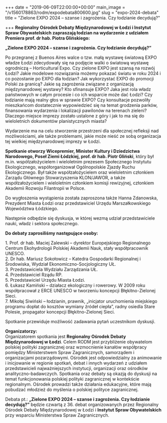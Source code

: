 +++
date = "2019-06-09T22:00:00+00:00"
main_image = "/v1560178863/rodm/expodebata800600.jpg"
slug = "expo-2024-debata"
title = "Zielone EXPO 2024 – szanse i zagrożenia. Czy łodzianie decydują?"

+++
**Regionalny Ośrodek Debaty Międzynarodowej w Łodzi i Instytut Spraw Obywatelskich zapraszają łodzian na wydarzenie z udziałem Premiera prof. dr hab. Piotra Glińskiego:**

**„Zielone EXPO 2024 – szanse i zagrożenia. Czy łodzianie decydują?”**

Po przegranej z Buenos Aires walce o tzw. małą wystawę światową EXPO władze Łodzi zdecydowały się na podjęcie walki o światową wystawę ogrodniczą – Horticultural Expo. Czy zielone EXPO jest szansą na rozwój Łodzi? Jakie modelowe rozwiązania możemy pokazać światu w roku 2024 i co pozostanie po EXPO dla łodzian? Jak wykorzystać EXPO do promocji Polski za granicą? Jakie są zagrożenia związane z organizacją międzynarodowej wystawy? Kto sfinansuje EXPO? Jaka jest rola władz państwowych w całym procesie i co ich wsparcie może dać Łodzi? Czy łodzianie mają realny głos w sprawie EXPO? Czy konsultacje pozwoliły mieszkańcom dostatecznie wypowiedzieć się na temat grodzenia parków, finansowania wydarzenia i lokalizacji pawilonów na terenach zieleni? Dlaczego miejsce imprezy zostało ustalone z góry i jak to ma się do wieloletnich dokumentów planistycznych miasta?

Wydarzenie ma na celu stworzenie przestrzeni dla społecznej refleksji nad możliwościami, ale także problemami, jakie może nieść ze sobą organizacja tej wielkiej międzynarodowej imprezy w Łodzi.

**Spotkanie otworzy Wicepremier, Minister Kultury i Dziedzictwa Narodowego, Poseł Ziemi Łódzkiej, prof. dr hab. Piotr Gliński**, który był m.in. współzałożycielem i wieloletnim prezesem Społecznego Instytutu Ekologicznego, współorganizował Ogólnopolskie Zjazdy Ruchu Ekologicznego. Był także współzałożycielem oraz wieloletnim członkiem Zarządu Głównego Stowarzyszenia KLON/JAWOR, a także współzałożycielem i wieloletnim członkiem komisji rewizyjnej, członkiem Akademii Rozwoju Filantropii w Polsce.

Do wygłoszenia wystąpienia została zaproszona także Hanna Zdanowska, Prezydent Miasta Łodzi oraz przedstawiciel Urzędu Marszałkowskiego Województwa Łódzkiego.

Następnie odbędzie się dyskusja, w której wezmą udział przedstawiciele nauki, władz i sektora społecznego.

**Do debaty zaprosiliśmy następujące osoby:**

1\. Prof. dr hab. Maciej Zalewski – dyrektor Europejskiego Regionalnego Centrum Ekohydrologii Polskiej Akademii Nauk, stały współpracownik UNESCO.  
2\. Dr hab. Mariusz Sokołowicz – Katedra Gospodarki Regionalnej i Środowiska, Wydział Ekonomiczno-Socjologiczny UŁ.  
3\. Przedstawiciela Wydziału Zarządzania UŁ.  
4\. Przedstawiciel Rządu RP.  
5\. Przedstawiciel Urzędu Miasta Łodzi.  
6\. Łukasz Kamiński – działacz ekologiczny i rowerowy. W 2009 roku współpracował z ERCE UNESCO w tworzeniu koncepcji Błękitno-Zielonej Sieci.  
7\. Mikołaj Siwiński – łodzianin, prawnik, „inicjator uruchomienia miejskiego programu dopłat do kosztów wymiany źródeł ciepła”, radny osiedla Stare Polesie, propagator koncepcji Błękitno-Zielonej Sieci.  
  
Spotkanie przewiduje możliwość zadawania pytań uczestnikom dyskusji.

**Organizatorzy:**  
 Organizatorem spotkania jest **Regionalny Ośrodek Debaty Międzynarodowej w Łodzi**. Celem RODM jest przybliżenie obywatelom polskiej polityki zagranicznej oraz wzmocnienie kanałów współpracy pomiędzy Ministerstwem Spraw Zagranicznych, samorządem i organizacjami pozarządowymi. Ośrodek jest odpowiedzialny za animowanie i inicjowanie w regionie spotkań, debat i innych wydarzeń z udziałem przedstawicieli najważniejszych instytucji, organizacji oraz ośrodków analityczno-badawczych. Spotkania oraz debaty są okazją do dyskusji na temat funkcjonowania polskiej polityki zagranicznej w kontekście regionalnym. Ośrodek prowadzi także działania edukacyjne, które mają pobudzać młodzież do myślenia o polskiej polityce zagranicznej.

Debata pt.: **„Zielone EXPO 2024 – szanse i zagrożenia. Czy łodzianie decydują?”** będzie czwartą z 36. debat organizowanych przez Regionalny Ośrodek Debaty Międzynarodowej w Łodzi i **Instytut Spraw Obywatelskich** przy wsparciu Ministerstwa Spraw Zagranicznych.